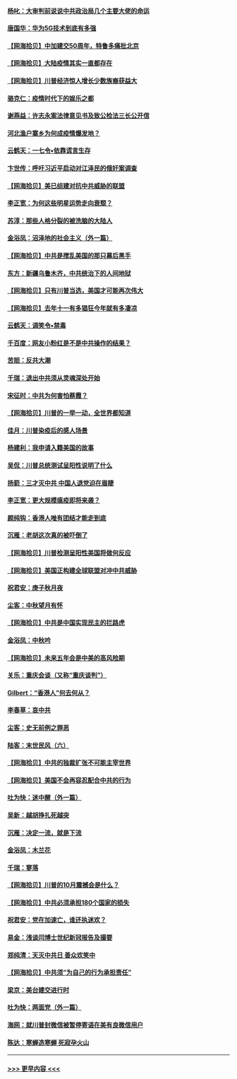 #### [杨叱：大审判前说说中共政治局几个主要大佬的命运](../pages/nsc993/n12477527.md?t=10160651) 
#### [唐国华：华为5G技术到底有多强](../pages/nsc993/n12477483.md?t=10160651) 
#### [【网海拾贝】中加建交50周年，特鲁多痛批北京](../pages/nsc993/n12476892.md?t=10160651) 
#### [【网海拾贝】大陆疫情其实一直都存在](../pages/nsc993/n12473948.md?t=10160651) 
#### [【网海拾贝】川普经济惊人增长少数族裔获益大](../pages/nsc993/n12471565.md?t=10160651) 
#### [骆克仁：疫情时代下的娱乐之都](../pages/nsc993/n12471312.md?t=10160651) 
#### [谢燕益：许志永案法律意见书及致公检法三长公开信](../pages/nsc993/n12470870.md?t=10160651) 
#### [河北渔户寨乡为何成疫情爆发地？](../pages/nsc993/n12464936.md?t=10160651) 
#### [云鹤天：一七令▪依靠谎言生存](../pages/nsc993/n12470034.md?t=10160651) 
#### [卞世传：呼吁习近平启动对江泽民的俄奸案调查](../pages/nsc993/n12469722.md?t=10160651) 
#### [【网海拾贝】美已组建对抗中共威胁的联盟](../pages/nsc993/n12469018.md?t=10160651) 
#### [李正宽：为何这些明星运势走向衰颓？](../pages/nsc993/n12468730.md?t=10160651) 
#### [苏淳：那些人格分裂的被洗脑的大陆人](../pages/nsc993/n12467858.md?t=10160651) 
#### [金浴凤：沼泽地的社会主义（外一篇）](../pages/nsc993/n12467792.md?t=10160651) 
#### [【网海拾贝】中共是搅乱美国的那只幕后黑手](../pages/nsc993/n12467700.md?t=10160651) 
#### [东方：新疆乌鲁木齐，中共统治下的人间地狱](../pages/nsc993/n12466075.md?t=10160651) 
#### [【网海拾贝】只有川普当选，美国才可能再次伟大](../pages/nsc993/n12466013.md?t=10160651) 
#### [【网海拾贝】去年十一有多猖狂今年就有多凄凉](../pages/nsc993/n12463649.md?t=10160651) 
#### [云鹤天：调笑令▪禁毒](../pages/nsc993/n12462975.md?t=10160651) 
#### [千百度：网友小粉红是不是中共操作的结果？](../pages/nsc993/n12461025.md?t=10160651) 
#### [苦胆：反共大潮](../pages/nsc993/n12459469.md?t=10160651) 
#### [千瑞：退出中共须从灵魂深处开始](../pages/nsc993/n12459437.md?t=10160651) 
#### [宋征时：中共为何害怕蔡霞？](../pages/nsc993/n12459097.md?t=10160651) 
#### [【网海拾贝】川普的一举一动，全世界都知道](../pages/nsc993/n12458825.md?t=10160651) 
#### [佳月：川普染疫后的感人场景](../pages/nsc993/n12456994.md?t=10160651) 
#### [杨建利：我申请入籍美国的故事](../pages/nsc993/n12455635.md?t=10160651) 
#### [吴侃：川普总统测试呈阳性说明了什么](../pages/nsc993/n12451869.md?t=10160651) 
#### [扬箭：三才灭中共 中国人退党迫在眉睫](../pages/nsc993/n12451842.md?t=10160651) 
#### [李正宽：更大规模瘟疫即将来袭？](../pages/nsc993/n12451455.md?t=10160651) 
#### [颜纯钩：香港人唯有团结才能走到底](../pages/nsc993/n12450870.md?t=10160651) 
#### [沉雁：老胡这次真的被吓倒了](../pages/nsc993/n12449796.md?t=10160651) 
#### [【网海拾贝】川普检测呈阳性美国将做何反应](../pages/nsc993/n12449042.md?t=10160651) 
#### [【网海拾贝】美国正构建全球联盟对冲中共威胁](../pages/nsc993/n12446580.md?t=10160651) 
#### [祝君安：庚子秋月夜](../pages/nsc993/n12445870.md?t=10160651) 
#### [尘客：中秋望月有怀](../pages/nsc993/n12444632.md?t=10160651) 
#### [【网海拾贝】中共是中国实现民主的拦路虎](../pages/nsc993/n12443573.md?t=10160651) 
#### [金浴凤：中秋吟](../pages/nsc993/n12441773.md?t=10160651) 
#### [【网海拾贝】未来五年会是中美的高风险期](../pages/nsc993/n12440760.md?t=10160651) 
#### [关乐：重庆会谈（又称“重庆谈判”）](../pages/nsc993/n12437525.md?t=10160651) 
#### [Gilbert：“香港人”何去何从？](../pages/nsc993/n12435894.md?t=10160651) 
#### [李春草：哀中共](../pages/nsc993/n12435874.md?t=10160651) 
#### [尘客：史无前例之罪恶](../pages/nsc993/n12435762.md?t=10160651) 
#### [陆客：末世民风（六）](../pages/nsc993/n12435354.md?t=10160651) 
#### [【网海拾贝】中共的独裁扩张不可能主宰世界](../pages/nsc993/n12435151.md?t=10160651) 
#### [【网海拾贝】美国不会再容忍配合中共的行为](../pages/nsc993/n12433808.md?t=10160651) 
#### [吐为快：迷中醒（外一篇）](../pages/nsc993/n12433585.md?t=10160651) 
#### [吴新：越胡挣扎死越突](../pages/nsc993/n12433562.md?t=10160651) 
#### [沉雁：决定一流，就是下流](../pages/nsc993/n12432128.md?t=10160651) 
#### [金浴凤：木兰花](../pages/nsc993/n12432124.md?t=10160651) 
#### [千瑞：寥落](../pages/nsc993/n12432071.md?t=10160651) 
#### [【网海拾贝】川普的10月震撼会是什么？](../pages/nsc993/n12431624.md?t=10160651) 
#### [【网海拾贝】中共必须承担180个国家的损失](../pages/nsc993/n12428893.md?t=10160651) 
#### [祝君安：党在加速亡，谁还执迷欢？](../pages/nsc993/n12428652.md?t=10160651) 
#### [易金：浅谈闫博士世纪新冠报告及撮要](../pages/nsc993/n12426822.md?t=10160651) 
#### [郑纯清：天灭中共日 善众欢笑中](../pages/nsc993/n12426784.md?t=10160651) 
#### [【网海拾贝】中共须“为自己的行为承担责任”](../pages/nsc993/n12426067.md?t=10160651) 
#### [梁京：美台建交进行时](../pages/nsc993/n12424066.md?t=10160651) 
#### [吐为快：两面党（外一篇）](../pages/nsc993/n12424043.md?t=10160651) 
#### [海网：就川普封微信被暂停寄语在美有良微信用户](../pages/nsc993/n12424021.md?t=10160651) 
#### [陈达：寒蝉造寒蝉 死寂孕火山](../pages/nsc993/n12423958.md?t=10160651) 

----
#### [ >>> 更早内容 <<< ](../indexes/nsc993-earlier.md)
